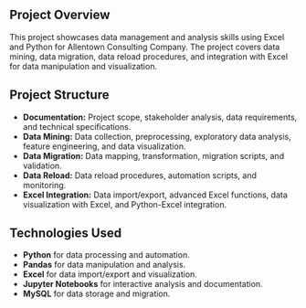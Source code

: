 ## Project Overview
This project showcases data management and analysis skills using Excel and Python for Allentown Consulting Company. The project covers data mining, data migration, data reload procedures, and integration with Excel for data manipulation and visualization.

## Project Structure
- **Documentation:** Project scope, stakeholder analysis, data requirements, and technical specifications.
- **Data Mining:** Data collection, preprocessing, exploratory data analysis, feature engineering, and data visualization.
- **Data Migration:** Data mapping, transformation, migration scripts, and validation.
- **Data Reload:** Data reload procedures, automation scripts, and monitoring.
- **Excel Integration:** Data import/export, advanced Excel functions, data visualization with Excel, and Python-Excel integration.

## Technologies Used
- **Python** for data processing and automation.
- **Pandas** for data manipulation and analysis.
- **Excel** for data import/export and visualization.
- **Jupyter Notebooks** for interactive analysis and documentation.
- **MySQL** for data storage and migration.

